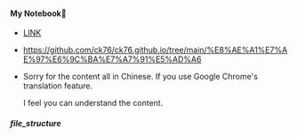 

#### My Notebook📒

- [LINK](https://github.com/ck76/ck76.github.io/tree/main/%E8%AE%A1%E7%AE%97%E6%9C%BA%E7%A7%91%E5%AD%A6)

- https://github.com/ck76/ck76.github.io/tree/main/%E8%AE%A1%E7%AE%97%E6%9C%BA%E7%A7%91%E5%AD%A6

- Sorry for the content all in Chinese.
  If you use Google Chrome's translation feature. 

  I feel you can understand the content.

##### file_structure

```java

```



